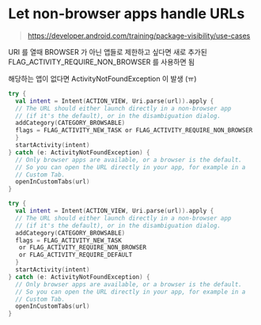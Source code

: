 

# Let non-browser apps handle URLs

> https://developer.android.com/training/package-visibility/use-cases

URI 를 열때 BROWSER 가 아닌 앱들로 제한하고 싶다면 
새로 추가된 FLAG_ACTIVITY_REQUIRE_NON_BROWSER 를 사용하면 됨

해당하는 앱이 없다면 ActivityNotFoundException 이 발생
(ㅠ)

```kotlin
try {  
  val intent = Intent(ACTION_VIEW, Uri.parse(url)).apply {  
  // The URL should either launch directly in a non-browser app 
  // (if it's the default), or in the disambiguation dialog.  
  addCategory(CATEGORY_BROWSABLE)  
  flags = FLAG_ACTIVITY_NEW_TASK or FLAG_ACTIVITY_REQUIRE_NON_BROWSER  
  }  
  startActivity(intent)  
} catch (e: ActivityNotFoundException) {  
  // Only browser apps are available, or a browser is the default.  
  // So you can open the URL directly in your app, for example in a 
  // Custom Tab.  
  openInCustomTabs(url)  
}
```


```kotlin
try {  
  val intent = Intent(ACTION_VIEW, Uri.parse(url)).apply {  
  // The URL should either launch directly in a non-browser app 
  // (if it's the default), or in the disambiguation dialog.  
  addCategory(CATEGORY_BROWSABLE)  
  flags = FLAG_ACTIVITY_NEW_TASK
   or FLAG_ACTIVITY_REQUIRE_NON_BROWSER  
   or FLAG_ACTIVITY_REQUIRE_DEFAULT
  }  
  startActivity(intent)  
} catch (e: ActivityNotFoundException) {  
  // Only browser apps are available, or a browser is the default.  
  // So you can open the URL directly in your app, for example in a 
  // Custom Tab.  
  openInCustomTabs(url)  
}
```
<!--stackedit_data:
eyJoaXN0b3J5IjpbLTQ3NjU3ODIyOV19
-->